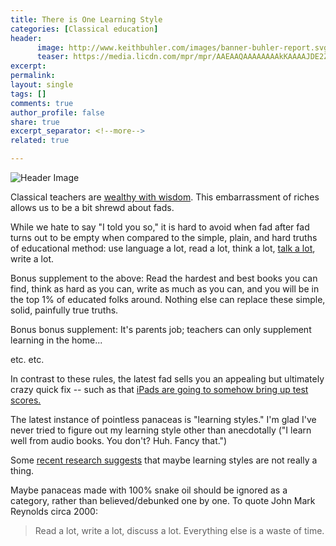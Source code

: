 ```yaml
---
title: There is One Learning Style
categories: [Classical education]
header:
      image: http://www.keithbuhler.com/images/banner-buhler-report.svg
      teaser: https://media.licdn.com/mpr/mpr/AAEAAQAAAAAAAAkKAAAAJDE2ZjYxNDVkLTAzNjgtNGM2My1hYWE3LWU0ZWVlZjNhMmY3Ng.jpg
excerpt: 
permalink: 
layout: single
tags: []
comments: true
author_profile: false
share: true
excerpt_separator: <!--more-->
related: true

---
```


![Header Image](https://media.licdn.com/mpr/mpr/AAEAAQAAAAAAAAkKAAAAJDE2ZjYxNDVkLTAzNjgtNGM2My1hYWE3LWU0ZWVlZjNhMmY3Ng.jpg)

Classical teachers are [wealthy with wisdom](http://www.keithbuhler.com/buhlerreport/philosophy/2016/07/26/wealth-and-wisdom.html). This embarrassment of riches allows us to be a bit shrewd about fads. 

While we hate to say "I told you so," it is hard to avoid when fad after fad turns out to be empty when compared to the simple, plain, and hard truths of educational method: use language a lot, read a lot, think a lot, [talk a lot](http://literacy.rice.edu/thirty-million-word-gap), write a lot. 

<!--more-->

Bonus supplement to the above: Read the hardest and best books you can find, think as hard as you can, write as much as you can, and you will be in the top 1% of educated folks around. Nothing else can replace these simple, solid, painfully true truths. 

Bonus bonus supplement: It's parents job; teachers can only supplement learning in the home... 

etc. etc. 

In contrast to these rules, the latest fad sells you an appealing but ultimately crazy quick fix -- such as that [iPads are going to somehow bring up test scores.](http://www.latimes.com/local/lanow/la-me-ln-la-unified-ipad-settlement-20150925-story.html) 

The latest instance of pointless panaceas is "learning styles." I'm glad I've never tried to figure out my learning style other than anecdotally ("I learn well from audio books. You don't? Huh. Fancy that.") 


Some [recent research suggests](http://thefederalist.com/2017/03/22/brain-scientists-learning-styles-like-auditory-visual-and-kinesthetic-are-bunk/) that maybe learning styles are not really a thing. 

Maybe panaceas made with 100% snake oil should be ignored as a category, rather than believed/debunked one by one. To quote John Mark Reynolds circa 2000: 

>Read a lot, write a lot, discuss a lot. Everything else is a waste of time.
